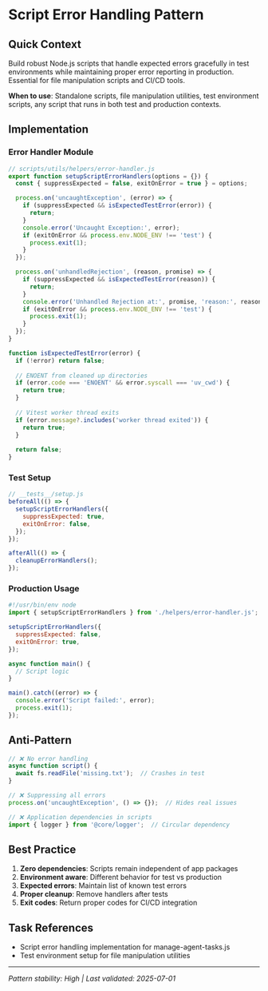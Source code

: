 # Script Error Handling Pattern

## Quick Context

Build robust Node.js scripts that handle expected errors gracefully in test environments while maintaining proper error reporting in production. Essential for file manipulation scripts and CI/CD tools.

**When to use**: Standalone scripts, file manipulation utilities, test environment scripts, any script that runs in both test and production contexts.

## Implementation

### Error Handler Module

```javascript
// scripts/utils/helpers/error-handler.js
export function setupScriptErrorHandlers(options = {}) {
  const { suppressExpected = false, exitOnError = true } = options;

  process.on('uncaughtException', (error) => {
    if (suppressExpected && isExpectedTestError(error)) {
      return;
    }
    console.error('Uncaught Exception:', error);
    if (exitOnError && process.env.NODE_ENV !== 'test') {
      process.exit(1);
    }
  });

  process.on('unhandledRejection', (reason, promise) => {
    if (suppressExpected && isExpectedTestError(reason)) {
      return;
    }
    console.error('Unhandled Rejection at:', promise, 'reason:', reason);
    if (exitOnError && process.env.NODE_ENV !== 'test') {
      process.exit(1);
    }
  });
}

function isExpectedTestError(error) {
  if (!error) return false;
  
  // ENOENT from cleaned up directories
  if (error.code === 'ENOENT' && error.syscall === 'uv_cwd') {
    return true;
  }
  
  // Vitest worker thread exits
  if (error.message?.includes('worker thread exited')) {
    return true;
  }
  
  return false;
}
```

### Test Setup

```javascript
// __tests__/setup.js
beforeAll(() => {
  setupScriptErrorHandlers({
    suppressExpected: true,
    exitOnError: false,
  });
});

afterAll(() => {
  cleanupErrorHandlers();
});
```

### Production Usage

```javascript
#!/usr/bin/env node
import { setupScriptErrorHandlers } from './helpers/error-handler.js';

setupScriptErrorHandlers({
  suppressExpected: false,
  exitOnError: true,
});

async function main() {
  // Script logic
}

main().catch((error) => {
  console.error('Script failed:', error);
  process.exit(1);
});
```

## Anti-Pattern

```javascript
// ❌ No error handling
async function script() {
  await fs.readFile('missing.txt');  // Crashes in test
}

// ❌ Suppressing all errors
process.on('uncaughtException', () => {});  // Hides real issues

// ❌ Application dependencies in scripts
import { logger } from '@core/logger';  // Circular dependency
```

## Best Practice

1. **Zero dependencies**: Scripts remain independent of app packages
2. **Environment aware**: Different behavior for test vs production
3. **Expected errors**: Maintain list of known test errors
4. **Proper cleanup**: Remove handlers after tests
5. **Exit codes**: Return proper codes for CI/CD integration

## Task References

- Script error handling implementation for manage-agent-tasks.js
- Test environment setup for file manipulation utilities

---
*Pattern stability: High | Last validated: 2025-07-01*